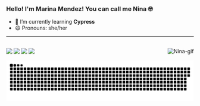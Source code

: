### Hello! I'm Marina Mendez! You can call me Nina 🤓
- 🌱 I’m currently learning <b>Cypress</b>
- 😄 Pronouns: she/her
<hr>
<!-- <div>
  <a href="https://github.com/marinamaraujo">
  <img height="180em" src="https://github-readme-stats.vercel.app/api?username=marinamaraujo&show_icons=true&theme=nord&include_all_commits=true&count_private=true"/>
 <!-- <img height="180em" src="https://github-readme-stats.vercel.app/api/top-langs/?username=marinamaraujo&layout=compact&langs_count=7&theme=nord"/>
</div> -->
<div style="display: inline_block"><br>
  <img align="right" alt="Nina-gif" src="https://media.discordapp.net/attachments/880447678851469315/880456868936437790/hello-1.gif">
</div>
<div> 
  <a href="https://instagram.com/mah.mendez" target="_blank"><img src="https://img.shields.io/badge/-Instagram-%23E4405F?style=for-the-badge&logo=instagram&logoColor=white" target="_blank"></a>
 	<a href="https://www.twitch.tv/NinaPkyBlinders" target="_blank"><img src="https://img.shields.io/badge/Twitch-9146FF?style=for-the-badge&logo=twitch&logoColor=white" target="_blank"></a>
  <a href = "mailto:mamendezaraujo@gmail.com"><img src="https://img.shields.io/badge/-Gmail-%23333?style=for-the-badge&logo=gmail&logoColor=white" target="_blank"></a>
  <a href="https://www.linkedin.com/in/marina-mendez-araujo" target="_blank"><img src="https://img.shields.io/badge/-LinkedIn-%230077B5?style=for-the-badge&logo=linkedin&logoColor=white" target="_blank"></a> 
 
  ![Snake animation](https://github.com/marinamaraujo/marinamaraujo/blob/output/github-contribution-grid-snake.svg)
 
</div>

